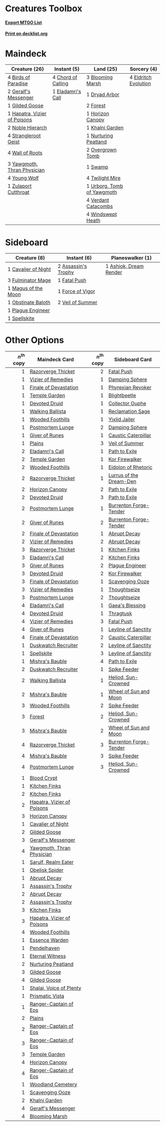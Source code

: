 # Creatures Toolbox

#### [Export MTGO List](../collection/Creatures%20Toolbox/Creatures%20Toolbox.txt)
#### [Print on decklist.org](http://decklist.org/?deckmain=4%09Birds%20of%20Paradise%0A3%09Blooming%20Marsh%0A4%09Chord%20of%20Calling%0A1%09Dryad%20Arbor%0A1%09Eladamri's%20Call%0A4%09Eldritch%20Evolution%0A2%09Forest%0A2%09Geralf's%20Messenger%0A1%09Gilded%20Goose%0A1%09Hapatra,%20Vizier%20of%20Poisons%0A1%09Horizon%20Canopy%0A1%09Khalni%20Garden%0A2%09Noble%20Hierarch%0A1%09Nurturing%20Peatland%0A2%09Overgrown%20Tomb%0A4%09Strangleroot%20Geist%0A1%09Swamp%0A4%09Twilight%20Mire%0A1%09Urborg,%20Tomb%20of%20Yawgmoth%0A4%09Verdant%20Catacombs%0A4%09Wall%20of%20Roots%0A4%09Windswept%20Heath%0A3%09Yawgmoth,%20Thran%20Physician%0A4%09Young%20Wolf%0A1%09Zulaport%20Cutthroat&deckside=1%09Ashiok,%20Dream%20Render%0A2%09Assassin's%20Trophy%0A1%09Cavalier%20of%20Night%0A1%09Fatal%20Push%0A1%09Force%20of%20Vigor%0A3%09Fulminator%20Mage%0A1%09Magus%20of%20the%20Moon%0A1%09Obstinate%20Baloth%0A1%09Plague%20Engineer%0A1%09Spellskite%0A2%09Veil%20of%20Summer)
# Maindeck

|                                             Creature (26)                                             |                                         Instant (5)                                         |                                              Land (25)                                              |                                          Sorcery (4)                                          |
|-------------------------------------------------------------------------------------------------------|---------------------------------------------------------------------------------------------|-----------------------------------------------------------------------------------------------------|-----------------------------------------------------------------------------------------------|
|4 [Birds of Paradise](http://gatherer.wizards.com/Pages/Card/Details.aspx?multiverseid=129906)         |4 [Chord of Calling](http://gatherer.wizards.com/Pages/Card/Details.aspx?multiverseid=383209)|3 [Blooming Marsh](http://gatherer.wizards.com/Pages/Card/Details.aspx?multiverseid=417816)          |4 [Eldritch Evolution](http://gatherer.wizards.com/Pages/Card/Details.aspx?multiverseid=414456)|
|2 [Geralf's Messenger](http://gatherer.wizards.com/Pages/Card/Details.aspx?multiverseid=243250)        |1 [Eladamri's Call](http://gatherer.wizards.com/Pages/Card/Details.aspx?multiverseid=442192) |1 [Dryad Arbor](http://gatherer.wizards.com/Pages/Card/Details.aspx?multiverseid=136196)             |                                                                                               |
|1 [Gilded Goose](http://gatherer.wizards.com/Pages/Card/Details.aspx?multiverseid=473122)              |                                                                                             |2 [Forest](http://gatherer.wizards.com/Pages/Card/Details.aspx?multiverseid=439860)                  |                                                                                               |
|1 [Hapatra, Vizier of Poisons](http://gatherer.wizards.com/Pages/Card/Details.aspx?multiverseid=426901)|                                                                                             |1 [Horizon Canopy](http://gatherer.wizards.com/Pages/Card/Details.aspx?multiverseid=409571)          |                                                                                               |
|2 [Noble Hierarch](http://gatherer.wizards.com/Pages/Card/Details.aspx?multiverseid=179434)            |                                                                                             |1 [Khalni Garden](http://gatherer.wizards.com/Pages/Card/Details.aspx?multiverseid=220535)           |                                                                                               |
|4 [Strangleroot Geist](http://gatherer.wizards.com/Pages/Card/Details.aspx?multiverseid=262671)        |                                                                                             |1 [Nurturing Peatland](http://gatherer.wizards.com/Pages/Card/Details.aspx?multiverseid=464192)      |                                                                                               |
|4 [Wall of Roots](http://gatherer.wizards.com/Pages/Card/Details.aspx?multiverseid=220566)             |                                                                                             |2 [Overgrown Tomb](http://gatherer.wizards.com/Pages/Card/Details.aspx?multiverseid=405103)          |                                                                                               |
|3 [Yawgmoth, Thran Physician](http://gatherer.wizards.com/Pages/Card/Details.aspx?multiverseid=464065) |                                                                                             |1 [Swamp](http://gatherer.wizards.com/Pages/Card/Details.aspx?multiverseid=439858)                   |                                                                                               |
|4 [Young Wolf](http://gatherer.wizards.com/Pages/Card/Details.aspx?multiverseid=262872)                |                                                                                             |4 [Twilight Mire](http://gatherer.wizards.com/Pages/Card/Details.aspx?multiverseid=442237)           |                                                                                               |
|1 [Zulaport Cutthroat](http://gatherer.wizards.com/Pages/Card/Details.aspx?multiverseid=442106)        |                                                                                             |1 [Urborg, Tomb of Yawgmoth](http://gatherer.wizards.com/Pages/Card/Details.aspx?multiverseid=383425)|                                                                                               |
|                                                                                                       |                                                                                             |4 [Verdant Catacombs](http://gatherer.wizards.com/Pages/Card/Details.aspx?multiverseid=405113)       |                                                                                               |
|                                                                                                       |                                                                                             |4 [Windswept Heath](http://gatherer.wizards.com/Pages/Card/Details.aspx?multiverseid=405115)         |                                                                                               |


# Sideboard

|                                         Creature (8)                                         |                                         Instant (6)                                          |                                        Planeswalker (1)                                         |
|----------------------------------------------------------------------------------------------|----------------------------------------------------------------------------------------------|-------------------------------------------------------------------------------------------------|
|1 [Cavalier of Night](http://gatherer.wizards.com/Pages/Card/Details.aspx?multiverseid=466848)|2 [Assassin's Trophy](http://gatherer.wizards.com/Pages/Card/Details.aspx?multiverseid=452902)|1 [Ashiok, Dream Render](http://gatherer.wizards.com/Pages/Card/Details.aspx?multiverseid=461155)|
|3 [Fulminator Mage](http://gatherer.wizards.com/Pages/Card/Details.aspx?multiverseid=397686)  |1 [Fatal Push](http://gatherer.wizards.com/Pages/Card/Details.aspx?multiverseid=423724)       |                                                                                                 |
|1 [Magus of the Moon](http://gatherer.wizards.com/Pages/Card/Details.aspx?multiverseid=136152)|1 [Force of Vigor](http://gatherer.wizards.com/Pages/Card/Details.aspx?multiverseid=464113)   |                                                                                                 |
|1 [Obstinate Baloth](http://gatherer.wizards.com/Pages/Card/Details.aspx?multiverseid=438745) |2 [Veil of Summer](http://gatherer.wizards.com/Pages/Card/Details.aspx?multiverseid=466952)   |                                                                                                 |
|1 [Plague Engineer](http://gatherer.wizards.com/Pages/Card/Details.aspx?multiverseid=464049)  |                                                                                              |                                                                                                 |
|1 [Spellskite](http://gatherer.wizards.com/Pages/Card/Details.aspx?multiverseid=397743)       |                                                                                              |                                                                                                 |


# Other Options

|*n*<sup>th</sup> copy|                                            Maindeck Card                                            |*n*<sup>th</sup> copy|                                          Sideboard Card                                          |
|--------------------:|-----------------------------------------------------------------------------------------------------|--------------------:|--------------------------------------------------------------------------------------------------|
|                    1|[Razorverge Thicket](http://gatherer.wizards.com/Pages/Card/Details.aspx?multiverseid=209407)        |                    2|[Fatal Push](http://gatherer.wizards.com/Pages/Card/Details.aspx?multiverseid=423724)             |
|                    1|[Vizier of Remedies](http://gatherer.wizards.com/Pages/Card/Details.aspx?multiverseid=426740)        |                    1|[Damping Sphere](http://gatherer.wizards.com/Pages/Card/Details.aspx?multiverseid=443101)         |
|                    1|[Finale of Devastation](http://gatherer.wizards.com/Pages/Card/Details.aspx?multiverseid=461087)     |                    1|[Phyrexian Revoker](http://gatherer.wizards.com/Pages/Card/Details.aspx?multiverseid=383343)      |
|                    1|[Temple Garden](http://gatherer.wizards.com/Pages/Card/Details.aspx?multiverseid=405112)             |                    1|[Blightbeetle](http://gatherer.wizards.com/Pages/Card/Details.aspx?multiverseid=466841)           |
|                    1|[Devoted Druid](http://gatherer.wizards.com/Pages/Card/Details.aspx?multiverseid=135500)             |                    1|[Collector Ouphe](http://gatherer.wizards.com/Pages/Card/Details.aspx?multiverseid=464107)        |
|                    1|[Walking Ballista](http://gatherer.wizards.com/Pages/Card/Details.aspx?multiverseid=423848)          |                    1|[Reclamation Sage](http://gatherer.wizards.com/Pages/Card/Details.aspx?multiverseid=389651)       |
|                    1|[Wooded Foothills](http://gatherer.wizards.com/Pages/Card/Details.aspx?multiverseid=405116)          |                    1|[Yixlid Jailer](http://gatherer.wizards.com/Pages/Card/Details.aspx?multiverseid=130702)          |
|                    1|[Postmortem Lunge](http://gatherer.wizards.com/Pages/Card/Details.aspx?multiverseid=233054)          |                    2|[Damping Sphere](http://gatherer.wizards.com/Pages/Card/Details.aspx?multiverseid=443101)         |
|                    1|[Giver of Runes](http://gatherer.wizards.com/Pages/Card/Details.aspx?multiverseid=463962)            |                    1|[Caustic Caterpillar](http://gatherer.wizards.com/Pages/Card/Details.aspx?multiverseid=398409)    |
|                    1|[Plains](http://gatherer.wizards.com/Pages/Card/Details.aspx?multiverseid=439856)                    |                    3|[Veil of Summer](http://gatherer.wizards.com/Pages/Card/Details.aspx?multiverseid=466952)         |
|                    2|[Eladamri's Call](http://gatherer.wizards.com/Pages/Card/Details.aspx?multiverseid=442192)           |                    1|[Path to Exile](http://gatherer.wizards.com/Pages/Card/Details.aspx?multiverseid=220511)          |
|                    2|[Temple Garden](http://gatherer.wizards.com/Pages/Card/Details.aspx?multiverseid=405112)             |                    1|[Kor Firewalker](http://gatherer.wizards.com/Pages/Card/Details.aspx?multiverseid=442010)         |
|                    2|[Wooded Foothills](http://gatherer.wizards.com/Pages/Card/Details.aspx?multiverseid=405116)          |                    1|[Eidolon of Rhetoric](http://gatherer.wizards.com/Pages/Card/Details.aspx?multiverseid=380409)    |
|                    2|[Razorverge Thicket](http://gatherer.wizards.com/Pages/Card/Details.aspx?multiverseid=209407)        |                    1|[Lurrus of the Dream-Den](http://gatherer.wizards.com/Pages/Card/Details.aspx?multiverseid=479746)|
|                    2|[Horizon Canopy](http://gatherer.wizards.com/Pages/Card/Details.aspx?multiverseid=409571)            |                    2|[Path to Exile](http://gatherer.wizards.com/Pages/Card/Details.aspx?multiverseid=220511)          |
|                    2|[Devoted Druid](http://gatherer.wizards.com/Pages/Card/Details.aspx?multiverseid=135500)             |                    3|[Path to Exile](http://gatherer.wizards.com/Pages/Card/Details.aspx?multiverseid=220511)          |
|                    2|[Postmortem Lunge](http://gatherer.wizards.com/Pages/Card/Details.aspx?multiverseid=233054)          |                    1|[Burrenton Forge-Tender](http://gatherer.wizards.com/Pages/Card/Details.aspx?multiverseid=438580) |
|                    2|[Giver of Runes](http://gatherer.wizards.com/Pages/Card/Details.aspx?multiverseid=463962)            |                    2|[Burrenton Forge-Tender](http://gatherer.wizards.com/Pages/Card/Details.aspx?multiverseid=438580) |
|                    2|[Finale of Devastation](http://gatherer.wizards.com/Pages/Card/Details.aspx?multiverseid=461087)     |                    1|[Abrupt Decay](http://gatherer.wizards.com/Pages/Card/Details.aspx?multiverseid=456061)           |
|                    2|[Vizier of Remedies](http://gatherer.wizards.com/Pages/Card/Details.aspx?multiverseid=426740)        |                    2|[Abrupt Decay](http://gatherer.wizards.com/Pages/Card/Details.aspx?multiverseid=456061)           |
|                    3|[Razorverge Thicket](http://gatherer.wizards.com/Pages/Card/Details.aspx?multiverseid=209407)        |                    1|[Kitchen Finks](http://gatherer.wizards.com/Pages/Card/Details.aspx?multiverseid=370458)          |
|                    3|[Eladamri's Call](http://gatherer.wizards.com/Pages/Card/Details.aspx?multiverseid=442192)           |                    2|[Kitchen Finks](http://gatherer.wizards.com/Pages/Card/Details.aspx?multiverseid=370458)          |
|                    3|[Giver of Runes](http://gatherer.wizards.com/Pages/Card/Details.aspx?multiverseid=463962)            |                    2|[Plague Engineer](http://gatherer.wizards.com/Pages/Card/Details.aspx?multiverseid=464049)        |
|                    3|[Devoted Druid](http://gatherer.wizards.com/Pages/Card/Details.aspx?multiverseid=135500)             |                    2|[Kor Firewalker](http://gatherer.wizards.com/Pages/Card/Details.aspx?multiverseid=442010)         |
|                    3|[Finale of Devastation](http://gatherer.wizards.com/Pages/Card/Details.aspx?multiverseid=461087)     |                    1|[Scavenging Ooze](http://gatherer.wizards.com/Pages/Card/Details.aspx?multiverseid=420783)        |
|                    3|[Vizier of Remedies](http://gatherer.wizards.com/Pages/Card/Details.aspx?multiverseid=426740)        |                    1|[Thoughtseize](http://gatherer.wizards.com/Pages/Card/Details.aspx?multiverseid=438676)           |
|                    3|[Postmortem Lunge](http://gatherer.wizards.com/Pages/Card/Details.aspx?multiverseid=233054)          |                    2|[Thoughtseize](http://gatherer.wizards.com/Pages/Card/Details.aspx?multiverseid=438676)           |
|                    4|[Eladamri's Call](http://gatherer.wizards.com/Pages/Card/Details.aspx?multiverseid=442192)           |                    1|[Gaea's Blessing](http://gatherer.wizards.com/Pages/Card/Details.aspx?multiverseid=417433)        |
|                    4|[Devoted Druid](http://gatherer.wizards.com/Pages/Card/Details.aspx?multiverseid=135500)             |                    1|[Thragtusk](http://gatherer.wizards.com/Pages/Card/Details.aspx?multiverseid=430614)              |
|                    4|[Vizier of Remedies](http://gatherer.wizards.com/Pages/Card/Details.aspx?multiverseid=426740)        |                    3|[Fatal Push](http://gatherer.wizards.com/Pages/Card/Details.aspx?multiverseid=423724)             |
|                    4|[Giver of Runes](http://gatherer.wizards.com/Pages/Card/Details.aspx?multiverseid=463962)            |                    1|[Leyline of Sanctity](http://gatherer.wizards.com/Pages/Card/Details.aspx?multiverseid=204993)    |
|                    4|[Finale of Devastation](http://gatherer.wizards.com/Pages/Card/Details.aspx?multiverseid=461087)     |                    2|[Caustic Caterpillar](http://gatherer.wizards.com/Pages/Card/Details.aspx?multiverseid=398409)    |
|                    1|[Duskwatch Recruiter](http://gatherer.wizards.com/Pages/Card/Details.aspx?multiverseid=409961)       |                    2|[Leyline of Sanctity](http://gatherer.wizards.com/Pages/Card/Details.aspx?multiverseid=204993)    |
|                    1|[Spellskite](http://gatherer.wizards.com/Pages/Card/Details.aspx?multiverseid=397743)                |                    3|[Leyline of Sanctity](http://gatherer.wizards.com/Pages/Card/Details.aspx?multiverseid=204993)    |
|                    1|[Mishra's Bauble](http://gatherer.wizards.com/Pages/Card/Details.aspx?multiverseid=122122)           |                    4|[Path to Exile](http://gatherer.wizards.com/Pages/Card/Details.aspx?multiverseid=220511)          |
|                    2|[Duskwatch Recruiter](http://gatherer.wizards.com/Pages/Card/Details.aspx?multiverseid=409961)       |                    1|[Spike Feeder](http://gatherer.wizards.com/Pages/Card/Details.aspx?multiverseid=21113)            |
|                    2|[Walking Ballista](http://gatherer.wizards.com/Pages/Card/Details.aspx?multiverseid=423848)          |                    1|[Heliod, Sun-Crowned](http://gatherer.wizards.com/Pages/Card/Details.aspx?multiverseid=476269)    |
|                    2|[Mishra's Bauble](http://gatherer.wizards.com/Pages/Card/Details.aspx?multiverseid=122122)           |                    1|[Wheel of Sun and Moon](http://gatherer.wizards.com/Pages/Card/Details.aspx?multiverseid=146740)  |
|                    3|[Wooded Foothills](http://gatherer.wizards.com/Pages/Card/Details.aspx?multiverseid=405116)          |                    2|[Spike Feeder](http://gatherer.wizards.com/Pages/Card/Details.aspx?multiverseid=21113)            |
|                    3|[Forest](http://gatherer.wizards.com/Pages/Card/Details.aspx?multiverseid=439860)                    |                    2|[Heliod, Sun-Crowned](http://gatherer.wizards.com/Pages/Card/Details.aspx?multiverseid=476269)    |
|                    3|[Mishra's Bauble](http://gatherer.wizards.com/Pages/Card/Details.aspx?multiverseid=122122)           |                    2|[Wheel of Sun and Moon](http://gatherer.wizards.com/Pages/Card/Details.aspx?multiverseid=146740)  |
|                    4|[Razorverge Thicket](http://gatherer.wizards.com/Pages/Card/Details.aspx?multiverseid=209407)        |                    3|[Burrenton Forge-Tender](http://gatherer.wizards.com/Pages/Card/Details.aspx?multiverseid=438580) |
|                    4|[Mishra's Bauble](http://gatherer.wizards.com/Pages/Card/Details.aspx?multiverseid=122122)           |                    3|[Spike Feeder](http://gatherer.wizards.com/Pages/Card/Details.aspx?multiverseid=21113)            |
|                    4|[Postmortem Lunge](http://gatherer.wizards.com/Pages/Card/Details.aspx?multiverseid=233054)          |                    3|[Heliod, Sun-Crowned](http://gatherer.wizards.com/Pages/Card/Details.aspx?multiverseid=476269)    |
|                    1|[Blood Crypt](http://gatherer.wizards.com/Pages/Card/Details.aspx?multiverseid=97102)                |                     |                                                                                                  |
|                    1|[Kitchen Finks](http://gatherer.wizards.com/Pages/Card/Details.aspx?multiverseid=370458)             |                     |                                                                                                  |
|                    2|[Kitchen Finks](http://gatherer.wizards.com/Pages/Card/Details.aspx?multiverseid=370458)             |                     |                                                                                                  |
|                    2|[Hapatra, Vizier of Poisons](http://gatherer.wizards.com/Pages/Card/Details.aspx?multiverseid=426901)|                     |                                                                                                  |
|                    3|[Horizon Canopy](http://gatherer.wizards.com/Pages/Card/Details.aspx?multiverseid=409571)            |                     |                                                                                                  |
|                    1|[Cavalier of Night](http://gatherer.wizards.com/Pages/Card/Details.aspx?multiverseid=466848)         |                     |                                                                                                  |
|                    2|[Gilded Goose](http://gatherer.wizards.com/Pages/Card/Details.aspx?multiverseid=473122)              |                     |                                                                                                  |
|                    3|[Geralf's Messenger](http://gatherer.wizards.com/Pages/Card/Details.aspx?multiverseid=243250)        |                     |                                                                                                  |
|                    4|[Yawgmoth, Thran Physician](http://gatherer.wizards.com/Pages/Card/Details.aspx?multiverseid=464065) |                     |                                                                                                  |
|                    1|[Sarulf, Realm Eater](http://gatherer.wizards.com/Pages/Card/Details.aspx?multiverseid=503844)       |                     |                                                                                                  |
|                    1|[Obelisk Spider](http://gatherer.wizards.com/Pages/Card/Details.aspx?multiverseid=430830)            |                     |                                                                                                  |
|                    1|[Abrupt Decay](http://gatherer.wizards.com/Pages/Card/Details.aspx?multiverseid=456061)              |                     |                                                                                                  |
|                    1|[Assassin's Trophy](http://gatherer.wizards.com/Pages/Card/Details.aspx?multiverseid=452902)         |                     |                                                                                                  |
|                    2|[Abrupt Decay](http://gatherer.wizards.com/Pages/Card/Details.aspx?multiverseid=456061)              |                     |                                                                                                  |
|                    2|[Assassin's Trophy](http://gatherer.wizards.com/Pages/Card/Details.aspx?multiverseid=452902)         |                     |                                                                                                  |
|                    3|[Kitchen Finks](http://gatherer.wizards.com/Pages/Card/Details.aspx?multiverseid=370458)             |                     |                                                                                                  |
|                    3|[Hapatra, Vizier of Poisons](http://gatherer.wizards.com/Pages/Card/Details.aspx?multiverseid=426901)|                     |                                                                                                  |
|                    4|[Wooded Foothills](http://gatherer.wizards.com/Pages/Card/Details.aspx?multiverseid=405116)          |                     |                                                                                                  |
|                    1|[Essence Warden](http://gatherer.wizards.com/Pages/Card/Details.aspx?multiverseid=389505)            |                     |                                                                                                  |
|                    1|[Pendelhaven](http://gatherer.wizards.com/Pages/Card/Details.aspx?multiverseid=442233)               |                     |                                                                                                  |
|                    1|[Eternal Witness](http://gatherer.wizards.com/Pages/Card/Details.aspx?multiverseid=51628)            |                     |                                                                                                  |
|                    2|[Nurturing Peatland](http://gatherer.wizards.com/Pages/Card/Details.aspx?multiverseid=464192)        |                     |                                                                                                  |
|                    3|[Gilded Goose](http://gatherer.wizards.com/Pages/Card/Details.aspx?multiverseid=473122)              |                     |                                                                                                  |
|                    4|[Gilded Goose](http://gatherer.wizards.com/Pages/Card/Details.aspx?multiverseid=473122)              |                     |                                                                                                  |
|                    1|[Shalai, Voice of Plenty](http://gatherer.wizards.com/Pages/Card/Details.aspx?multiverseid=442923)   |                     |                                                                                                  |
|                    1|[Prismatic Vista](http://gatherer.wizards.com/Pages/Card/Details.aspx?multiverseid=464193)           |                     |                                                                                                  |
|                    1|[Ranger-Captain of Eos](http://gatherer.wizards.com/Pages/Card/Details.aspx?multiverseid=463970)     |                     |                                                                                                  |
|                    2|[Plains](http://gatherer.wizards.com/Pages/Card/Details.aspx?multiverseid=439856)                    |                     |                                                                                                  |
|                    2|[Ranger-Captain of Eos](http://gatherer.wizards.com/Pages/Card/Details.aspx?multiverseid=463970)     |                     |                                                                                                  |
|                    3|[Ranger-Captain of Eos](http://gatherer.wizards.com/Pages/Card/Details.aspx?multiverseid=463970)     |                     |                                                                                                  |
|                    3|[Temple Garden](http://gatherer.wizards.com/Pages/Card/Details.aspx?multiverseid=405112)             |                     |                                                                                                  |
|                    4|[Horizon Canopy](http://gatherer.wizards.com/Pages/Card/Details.aspx?multiverseid=409571)            |                     |                                                                                                  |
|                    4|[Ranger-Captain of Eos](http://gatherer.wizards.com/Pages/Card/Details.aspx?multiverseid=463970)     |                     |                                                                                                  |
|                    1|[Woodland Cemetery](http://gatherer.wizards.com/Pages/Card/Details.aspx?multiverseid=443136)         |                     |                                                                                                  |
|                    1|[Scavenging Ooze](http://gatherer.wizards.com/Pages/Card/Details.aspx?multiverseid=420783)           |                     |                                                                                                  |
|                    2|[Khalni Garden](http://gatherer.wizards.com/Pages/Card/Details.aspx?multiverseid=220535)             |                     |                                                                                                  |
|                    4|[Geralf's Messenger](http://gatherer.wizards.com/Pages/Card/Details.aspx?multiverseid=243250)        |                     |                                                                                                  |
|                    4|[Blooming Marsh](http://gatherer.wizards.com/Pages/Card/Details.aspx?multiverseid=417816)            |                     |                                                                                                  |

